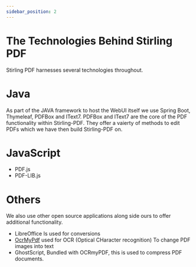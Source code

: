 ```yaml
---
sidebar_position: 2
---
```


# The Technologies Behind Stirling PDF

Stirling PDF harnesses several technologies throughout.

# Java
As part of the JAVA framework to host the WebUI itself we use
Spring Boot, Thymeleaf, PDFBox and IText7.
PDFBox and IText7 are the core of the PDF functionality within Stirling-PDF.
They offer a vaierty of methods to edit PDFs which we have then build Stirling-PDF on.

# JavaScript
- PDF.js
- PDF-LIB.js


# Others
We also use other open source applications along side ours to offer additional functionality.
- LibreOffice Is used for conversions
- [OcrMyPdf](https://github.com/ocrmypdf/OCRmyPDF) used for OCR (Optical CHaracter recognition) To change PDF images into text
- GhostScript, Bundled with OCRmyPDF, this is used to compress PDF documents.

